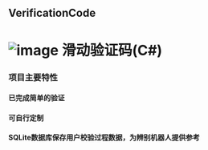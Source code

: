 ## VerificationCode
![image](https://raw.githubusercontent.com/eatage/VerificationCode/master/demo.png)
滑动验证码(C#)
====
### 项目主要特性
#### 已完成简单的验证 
#### 可自行定制 
#### SQLite数据库保存用户校验过程数据，为辨别机器人提供参考
